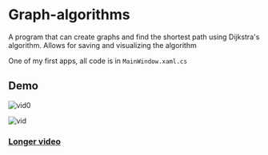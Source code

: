 # Graph-algorithms

A program that can create graphs and find the shortest path using Dijkstra's algorithm. Allows for saving and visualizing the algorithm

One of my first apps, all code is in `MainWindow.xaml.cs`

## Demo

![vid0](https://i.imgur.com/NF9iyqu.gif)

![vid](https://i.imgur.com/QANX0lc.gif)


### [Longer video](https://i.imgur.com/zelGp5B.mp4)
